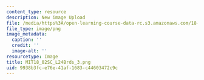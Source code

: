 ```yaml
---
content_type: resource
description: New image Upload
file: /media/https%3A/open-learning-course-data-rc.s3.amazonaws.com/18-02sc-multivariable-calculus-fall-2010/9938b3fce76e41af1683c44603472c9c_MIT18_02SC_L24Brds_3.png
file_type: image/png
image_metadata:
  caption: ''
  credit: ''
  image-alt: ''
resourcetype: Image
title: MIT18_02SC_L24Brds_3.png
uid: 9938b3fc-e76e-41af-1683-c44603472c9c
---
```

